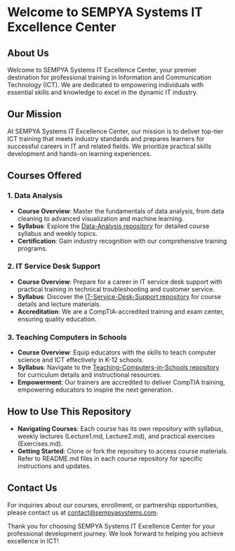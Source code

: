 # Welcome to SEMPYA Systems IT Excellence Center

## About Us
Welcome to SEMPYA Systems IT Excellence Center, your premier destination for professional training in Information and Communication Technology (ICT). We are dedicated to empowering individuals with essential skills and knowledge to excel in the dynamic IT industry.

## Our Mission
At SEMPYA Systems IT Excellence Center, our mission is to deliver top-tier ICT training that meets industry standards and prepares learners for successful careers in IT and related fields. We prioritize practical skills development and hands-on learning experiences.

## Courses Offered

### 1. Data Analysis
- **Course Overview**: Master the fundamentals of data analysis, from data cleaning to advanced visualization and machine learning.
- **Syllabus**: Explore the [Data-Analysis repository](./Data-Analysis) for detailed course syllabus and weekly topics.
- **Certification**: Gain industry recognition with our comprehensive training programs.

### 2. IT Service Desk Support
- **Course Overview**: Prepare for a career in IT service desk support with practical training in technical troubleshooting and customer service.
- **Syllabus**: Discover the [IT-Service-Desk-Support repository](./IT-Service-Desk-Support) for course details and lecture materials.
- **Accreditation**: We are a CompTIA-accredited training and exam center, ensuring quality education.

### 3. Teaching Computers in Schools
- **Course Overview**: Equip educators with the skills to teach computer science and ICT effectively in K-12 schools.
- **Syllabus**: Navigate to the [Teaching-Computers-in-Schools repository](./Teaching-Computers-in-Schools) for curriculum details and instructional resources.
- **Empowerment**: Our trainers are accredited to deliver CompTIA training, empowering educators to inspire the next generation.

## How to Use This Repository
- **Navigating Courses**: Each course has its own repository with syllabus, weekly lectures (Lecture1.md, Lecture2.md), and practical exercises (Exercises.md).
- **Getting Started**: Clone or fork the repository to access course materials. Refer to README.md files in each course repository for specific instructions and updates.

## Contact Us
For inquiries about our courses, enrollment, or partnership opportunities, please contact us at [contact@sempyasystems.com](mailto:contact@sempyasystems.com).

Thank you for choosing SEMPYA Systems IT Excellence Center for your professional development journey. We look forward to helping you achieve excellence in ICT!

